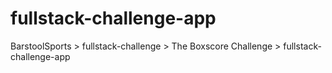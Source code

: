 # fullstack-challenge-app
BarstoolSports > fullstack-challenge > The Boxscore Challenge  > fullstack-challenge-app
